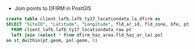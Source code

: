 



* Join points to DFIRM in PostGIS
```sql
create table client_lafb.lafb_ty17_locationdata_la_dfirm as 
SELECT "SiteID", "Latitude", "Longitude", fld_ar_id, fld_zone, bfe, pt.geom
  FROM client_lafb.lafb_ty17_locationdata_raw pt 
  left join (select * from dfirm_haz_area.fld_haz_ar_la) pol
on st_dwithin(pt.geom, pol.geom, 0)
```




